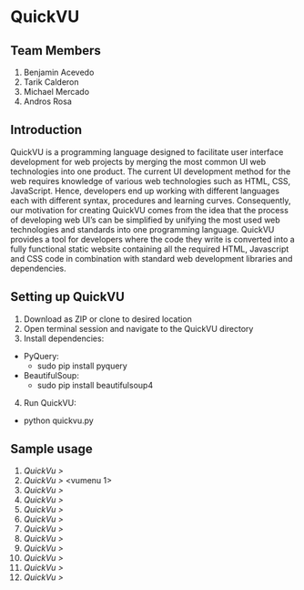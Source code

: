 # QuickVU

## Team Members

1. Benjamin Acevedo
2. Tarik Calderon
3. Michael Mercado
4. Andros Rosa

## Introduction

QuickVU is a programming language designed to facilitate user interface development for web projects by merging the most common UI web technologies into one product. The current UI development method for the web requires knowledge of various web technologies such as HTML, CSS, JavaScript. Hence, developers end up working with different languages each with different syntax, procedures and learning curves. Consequently, our motivation for creating QuickVU comes from the idea that the process of developing web UI’s can be simplified by unifying the most used web technologies and standards into one programming language. QuickVU provides a tool for developers where the code they write is converted into a fully functional static website containing all the required HTML, Javascript and CSS code in combination with standard web development libraries and dependencies.

## Setting up QuickVU

1. Download as ZIP or clone to desired location
2. Open terminal session and navigate to the QuickVU directory
3. Install dependencies:
  * PyQuery:
    - sudo pip install pyquery
  * BeautifulSoup:
    - sudo pip install beautifulsoup4
4. Run QuickVU:
  * python quickvu.py

## Sample usage

1. *QuickVu >* <vucreate htmlpage>
2. *QuickVu >* <vumenu 1>
3. *QuickVu >* <vuelement heading1>
4. *QuickVu >* <vuelement paragraph>
5. *QuickVu >* <vuelement heading2>
6. *QuickVu >* <vuelement table>
7. *QuickVu >* <vuelement image>
8. *QuickVu >* <vuform textarea>
9. *QuickVu >* <vuform dropdown>
10.	*QuickVu >* <vuform password>
11.	*QuickVu >* <vuform submit>
12.	*QuickVu >* <vufinish>
